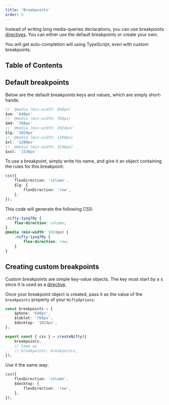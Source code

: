```yaml
---
title: 'Breakpoints'
order: 5
---
```


Instead of writing long media-queries declarations, you can use breakpoints [directives](/docs/features/directives). You can either use the default breakpoints or create your own.

You will get auto-completion will using TypeScript, even with custom breakpoints.

## Table of Contents

## Default breakpoints
Below are the default breakpoints keys and values, which are simply short-hands:

```typescript
//  @media (min-width: 640px)
$sm: '640px'
//  @media (min-width: 768px)
$md: '768px'
//  @media (min-width: 1024px)
$lg: '1024px'
//  @media (min-width: 1280px)
$xl: '1280px'
//  @media (min-width: 1536px)
$xxl: '1536px'
```

To use a breakpoint, simply write his name, and give it an object containing the rules for this breakpoint:
```typescript
css({
    flexDirection: 'column',
    $lg: {
        flexDirection: 'row',
    },
});
```

This code will generate the following CSS:
```css
.nifty-1yoq70y {
    flex-direction: column;
}
@media (min-width: 1024px) {
    .nifty-1yoq70y {
        flex-direction: row;
    }
}
```

## Creating custom breakpoints
Custom breakpoints are simple key-value objects. The key must start by a `$` since it is used as a [directive](/docs/directives).

Once your breakpoint object is created, pass it as the value of the `breakpoints` property of your `NiftyOptions`:

```typescript
const breakpoints = {
    $phone: '640px',
    $tablet: '768px',
    $desktop: '1024px',
};

export const { css } = createNifty({
    breakpoints,
    // Same as
    // breakpoints: breakpoints,
});
```

Use it the same way:
```typescript
css({
    flexDirection: 'column',
    $desktop: {
        flexDirection: 'row',
    },
});
```
